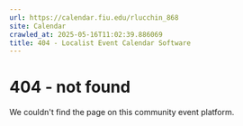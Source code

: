 ```yaml
---
url: https://calendar.fiu.edu/rlucchin_868
site: Calendar
crawled_at: 2025-05-16T11:02:39.886069
title: 404 - Localist Event Calendar Software
---
```


# 404 - not found
We couldn't find the page on this community event platform.
